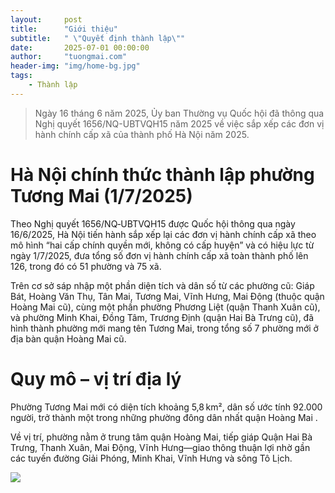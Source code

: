 ```yaml
---
layout:     post
title:      "Giới thiệu"
subtitle:   " \"Quyết định thành lập\""
date:       2025-07-01 00:00:00
author:     "tuongmai.com"
header-img: "img/home-bg.jpg"
tags:
    - Thành lập
---
```


> Ngày 16 tháng 6 năm 2025, Ủy ban Thường vụ Quốc hội đã thông qua Nghị quyết 1656/NQ-UBTVQH15 năm 2025 về việc sắp xếp các đơn vị hành chính cấp xã của thành phố Hà Nội năm 2025.

# Hà Nội chính thức thành lập phường Tương Mai (1/7/2025)

Theo Nghị quyết 1656/NQ‑UBTVQH15 được Quốc hội thông qua ngày 16/6/2025, Hà Nội tiến hành sắp xếp lại các đơn vị hành chính cấp xã theo mô hình “hai cấp chính quyền mới, không có cấp huyện” và có hiệu lực từ ngày 1/7/2025, đưa tổng số đơn vị hành chính cấp xã toàn thành phố lên 126, trong đó có 51 phường và 75 xã.

Trên cơ sở sáp nhập một phần diện tích và dân số từ các phường cũ: Giáp Bát, Hoàng Văn Thụ, Tân Mai, Tương Mai, Vĩnh Hưng, Mai Động (thuộc quận Hoàng Mai cũ), cùng một phần phường Phương Liệt (quận Thanh Xuân cũ), và phường Minh Khai, Đồng Tâm, Trương Định (quận Hai Bà Trưng cũ), đã hình thành phường mới mang tên Tương Mai, trong tổng số 7 phường mới ở địa bàn quận Hoàng Mai cũ.

# Quy mô – vị trí địa lý

Phường Tương Mai mới có diện tích khoảng 5,8 km², dân số ước tính 92.000 người, trở thành một trong những phường đông dân nhất quận Hoàng Mai .

Về vị trí, phường nằm ở trung tâm quận Hoàng Mai, tiếp giáp Quận Hai Bà Trưng, Thanh Xuân, Mai Động, Vĩnh Hưng—giao thông thuận lợi nhờ gần các tuyến đường Giải Phóng, Minh Khai, Vĩnh Hưng và sông Tô Lịch.

![](https://resource.kinhtedothi.vn/resources2025/1/users/186/18-bd-pa-tuong-mai-page-0001-1751337151.jpg)